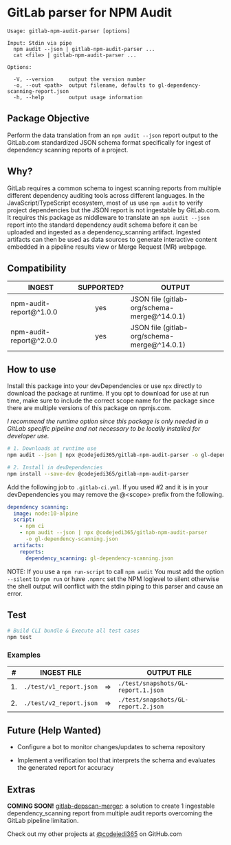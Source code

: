 # GitLab parser for NPM Audit

    Usage: gitlab-npm-audit-parser [options]

    Input: Stdin via pipe
      npm audit --json | gitlab-npm-audit-parser ...
      cat <file> | gitlab-npm-audit-parser ...

    Options:

      -V, --version     output the version number
      -o, --out <path>  output filename, defaults to gl-dependency-scanning-report.json
      -h, --help        output usage information

## Package Objective

Perform the data translation from an `npm audit --json` report output to the
GitLab.com standardized JSON schema format specifically for ingest of
dependency scanning reports of a project.

## Why?

GitLab requires a common schema to ingest scanning reports from multiple different dependency auditing tools across different languages. In the
JavaScript/TypeScript ecosystem, most of us use `npm audit` to verify project
dependencies but the JSON report is not ingestable by GitLab.com. It requires
this package as middleware to translate an `npm audit --json` report into the
standard dependency audit schema before it can be uploaded and ingested as a
dependency_scanning artifact. Ingested artifacts can then be used as data
sources to generate interactive content embedded in a pipeline results view or
Merge Request (MR) webpage.

## Compatibility

| INGEST                  | SUPPORTED? | OUTPUT                                      |
| ----------------------- | :--------: | ------------------------------------------- |
| npm-audit-report@^1.0.0 |    yes     | JSON file (gitlab-org/schema-merge@^14.0.1) |
| npm-audit-report@^2.0.0 |    yes     | JSON file (gitlab-org/schema-merge@^14.0.1) |

## How to use

Install this package into your devDependencies or use `npx` directly to
download the package at runtime. If you opt to download for use at run time,
make sure to include the correct scope name for the package since there are
multiple versions of this package on npmjs.com.

_I recommend the runtime option since this package is only needed in a GitLab
specific pipeline and not necessary to be locally installed for developer use._

```sh
# 1. Downloads at runtime use
npm audit --json | npx @codejedi365/gitlab-npm-audit-parser -o gl-dependency-scanning.json

# 2. Install in devDependencies
npm install --save-dev @codejedi365/gitlab-npm-audit-parser
```

Add the following job to `.gitlab-ci.yml`. If you used #2 and it is in your
devDependencies you may remove the @&lt;scope> prefix from the following.

```yaml
dependency scanning:
  image: node:10-alpine
  script:
    - npm ci
    - npm audit --json | npx @codejedi365/gitlab-npm-audit-parser
      -o gl-dependency-scanning.json
  artifacts:
    reports:
      dependency_scanning: gl-dependency-scanning.json
```

NOTE: If you use a `npm run-script` to call `npm audit` You must add the option
`--silent` to `npm run` or have `.npmrc` set the NPM loglevel to silent
otherwise the shell output will conflict with the stdin piping to this parser
and cause an error.

## Test

```sh
# Build CLI bundle & Execute all test cases
npm test
```

### Examples

| #   | INGEST FILE             |     | OUTPUT FILE                         |
| --- | ----------------------- | --- | ----------------------------------- |
| 1.  | `./test/v1_report.json` | =>  | `./test/snapshots/GL-report.1.json` |
| 2.  | `./test/v2_report.json` | =>  | `./test/snapshots/GL-report.2.json` |

## Future (Help Wanted)

- Configure a bot to monitor changes/updates to schema repository

- Implement a verification tool that interprets the schema and evaluates the
  generated report for accuracy

## Extras

**COMING SOON!** [gitlab-depscan-merger](https://github.com/codejedi365/gitlab-depscan-merger):
a solution to create 1 ingestable dependency_scanning report from multiple
audit reports overcoming the GitLab pipeline limitation.

Check out my other projects at [@codejedi365](https://github.com/codejedi365)
on GitHub.com

